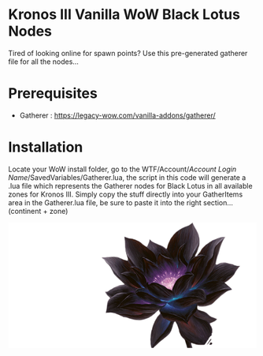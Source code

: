 # Kronos III Vanilla WoW Black Lotus Nodes
Tired of looking online for spawn points? Use this pre-generated gatherer file for all the nodes...

# Prerequisites
* Gatherer : https://legacy-wow.com/vanilla-addons/gatherer/

# Installation
Locate your WoW install folder, go to the WTF/Account/*Account Login Name*/SavedVariables/Gatherer.lua,
the script in this code will generate a .lua file which represents the Gatherer nodes for Black Lotus in all available zones for Kronos III.
Simply copy the stuff directly into your GatherItems area in the Gatherer.lua file, be sure to paste it into the right section... (continent + zone)

![alt text](https://raw.githubusercontent.com/BerntA/KronosIII-WoW-BlackLotusNodes/master/lotus.png)